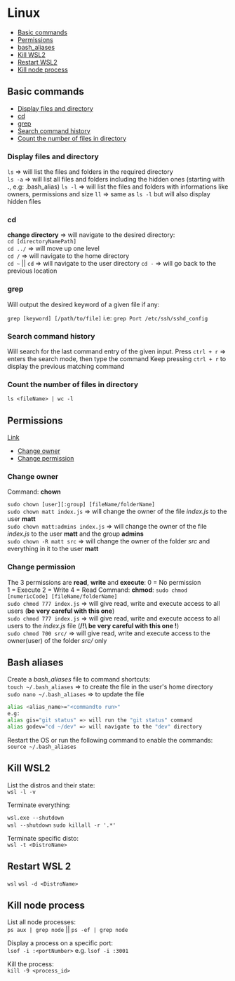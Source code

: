 # Linux

- [Basic commands](#basic-commands)
- [Permissions](#permissions)
- [bash_aliases](#bash_aliases)
- [Kill WSL2](#kill-wsl2)
- [Restart WSL2](#restart-wsl-2)
- [Kill node process](#kill-node-process)

## Basic commands

- [Display files and directory](#display-files-and-directory)
- [cd](#cd)
- [grep](#grep)
- [Search command history](#search-command-history)
- [Count the number of files in directory](#count-the-number-of-files-in-directory)

### Display files and directory

`ls` => will list the files and folders in the required directory  
`ls -a` => will list all files and folders including the hidden ones (starting with **.**, e.g: .bash_alias)
`ls -l` => will list the files and folders with informations like owners, permissions and size
`ll` => same as `ls -l` but will also display hidden files

### cd

**change directory** => will navigate to the desired directory:  
`cd [directoryNamePath]`  
`cd ../` => will move up one level  
`cd /` => will navigate to the home directory  
`cd ~` || `cd` => will navigate to the user directory
`cd -` => will go back to the previous location

### grep

Will output the desired keyword of a given file if any:

`grep [keyword] [/path/to/file]` i.e: `grep Port /etc/ssh/sshd_config`

### Search command history

Will search for the last command entry of the given input.
Press `ctrl + r` => enters the search mode, then type the command
Keep pressing `ctrl + r` to display the previous matching command

### Count the number of files in directory

`ls <fileName> | wc -l`

## Permissions

[Link](https://www.pluralsight.com/blog/it-ops/linux-file-permissions)

- [Change owner](#change-owner)
- [Change permission](#change-permission)

### Change owner

Command: **chown**

`sudo chown [user][:group] [fileName/folderName]`  
`sudo chown matt index.js` => will change the owner of the file _index.js_ to the user **matt**  
`sudo chown matt:admins index.js` => will change the owner of the file _index.js_ to the user **matt** and the group **admins**  
`sudo chown -R matt src` => will change the owner of the folder _src_ and everything in it to the user **matt**  

### Change permission

The 3 permissions are **read**, **write** and **execute**:
0 = No permission  
1 = Execute
2 = Write
4 = Read
Command: **chmod**: `sudo chmod [numericCode] [fileName/folderName]`  
`sudo chmod 777 index.js` => will give read, write and execute access to all users (**be very careful with this one**)  
`sudo chmod 777 index.js` => will give read, write and execute access to all users to the _index.js_ file (**/!\ be very careful with this one !**)  
`sudo chmod 700 src/` => will give read, write and execute access to the owner(user) of the folder _src/_ only

## Bash aliases

Create a _bash_aliases_ file to command shortcuts:  
`touch ~/.bash_aliases` => to create the file in the user's home directory  
`sudo nano ~/.bash_aliases` => to update the file  

```bash
alias <alias_name>="<commandto run>"
e.g: 
alias gis="git status" => will run the "git status" command
alias godev="cd ~/dev" => will navigate to the "dev" directory
```

Restart the OS or run the following command to enable the commands:  
`source ~/.bash_aliases`

## Kill WSL2

List the distros and their state:  
`wsl -l -v`  

Terminate everything:

`wsl.exe --shutdown`  
`wsl --shutdown`
`sudo killall -r '.*'`  

Terminate specific disto:  
`wsl -t <DistroName>`  

## Restart WSL 2

`wsl`
`wsl -d <DistroName>`

## Kill node process

List all node processes:  
`ps aux | grep node` || `ps -ef | grep node`

Display a process on a specific port:  
`lsof -i :<portNumber>` e.g. `lsof -i :3001`

Kill the process:  
`kill -9 <process_id>`

